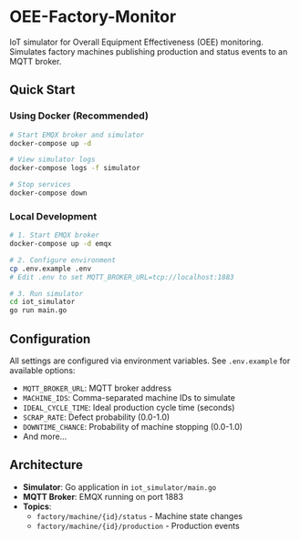 # OEE-Factory-Monitor

IoT simulator for Overall Equipment Effectiveness (OEE) monitoring. Simulates factory machines publishing production and status events to an MQTT broker.

## Quick Start

### Using Docker (Recommended)

```bash
# Start EMQX broker and simulator
docker-compose up -d

# View simulator logs
docker-compose logs -f simulator

# Stop services
docker-compose down
```

### Local Development

```bash
# 1. Start EMQX broker
docker-compose up -d emqx

# 2. Configure environment
cp .env.example .env
# Edit .env to set MQTT_BROKER_URL=tcp://localhost:1883

# 3. Run simulator
cd iot_simulator
go run main.go
```

## Configuration

All settings are configured via environment variables. See `.env.example` for available options:

- `MQTT_BROKER_URL`: MQTT broker address
- `MACHINE_IDS`: Comma-separated machine IDs to simulate
- `IDEAL_CYCLE_TIME`: Ideal production cycle time (seconds)
- `SCRAP_RATE`: Defect probability (0.0-1.0)
- `DOWNTIME_CHANCE`: Probability of machine stopping (0.0-1.0)
- And more...

## Architecture

- **Simulator**: Go application in `iot_simulator/main.go`
- **MQTT Broker**: EMQX running on port 1883
- **Topics**:
  - `factory/machine/{id}/status` - Machine state changes
  - `factory/machine/{id}/production` - Production events
